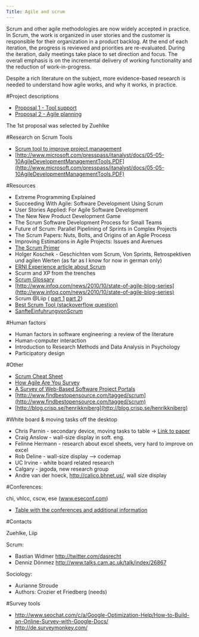 ```yaml
---
Title: Agile and scrum
---
```


Scrum and other agile methodologies are now widely accepted in practice. In Scrum, the work is organized in user stories and the customer is responsible for their organization in a product backlog. At the end of each iteration, the progress is reviewed and priorities are re-evaluated. During the iteration, daily meetings take place to set direction and focus. The overall emphasis is on the incremental delivery of working functionality and the reduction of work-in-progress.

Despite a rich literature on the subject, more evidence-based research is needed to understand how agile works, and why it works, in practice. 

#Project descriptions


-  [Proposal 1 - Tool support](%assets_url%/files/b1/epzipiprf9dns2wwf0wzao54v8w4f3/Project-proposal---Tool-support-for-Scrum.htm)
-  [Proposal 2 - Agile planning](%assets_url%/files/73/oowere64hu0gi02l5gifuim3jjvx7j/Project-proposal---Agile-planning-with-Scrum.htm)

The 1st proposal was selected by Zuehlke

#Research on Scrum Tools


-  [Scrum tool to improve project management](http://scg.unibe.ch/wiki/projects/bachelorsprojects/Agility/interestingpaper2)
-  [http://www.microsoft.com/presspass/itanalyst/docs/05-05-10AgileDevelopmentManagementTools.PDF](http://www.microsoft.com/presspass/itanalyst/docs/05-05-10AgileDevelopmentManagementTools.PDF)


#Resources


- Extreme Programming Explained
- Succeeding With Agile: Software Development Using Scrum
- User Stories Applied: For Agile Software Development
- The New New Product Development Game
- The Scrum Software Development Process for Small Teams
- Future of Scrum: Parallel Pipelining of Sprints in Complex Projects
- The Scrum Papers: Nuts, Bolts, and Origins of an Agile Process
- Improving Estimations in Agile Projects: Issues and Avenues
- [The Scrum Primer](http://scrumtraininginstitute.com/home/stream_download/scrumprimer)
- Holger Koschek - Geschichten vom Scrum, Von Sprints, Retrospektiven und agilen Werten (as far as I know for now in german only)
- [ERNI Experience article about Scrum](http://www.erni.ch/dok_download.cfm?dokID=252)
-  Scurm and XP from the trenches
-  [Scrum Glossary](http://www.scrumalliance.org/articles/39-glossary-of-scrum-terms)
-  [http://www.infoq.com/news/2010/10/state-of-agile-blog-series](http://www.infoq.com/news/2010/10/state-of-agile-blog-series)
-  Scrum @Liip ( [part 1](http://blog.liip.ch/archive/2010/10/04/how-team-fri-bar-does-scrum-at-liip-part-1.html) [part 2](http://blog.liip.ch/archive/2010/10/06/how-team-fri-bar-does-scrum-at-liip-part-2.html))
-  [Best Scrum Tool (stackoverflow question)](http://stackoverflow.com/questions/35760)
-  [SanfteEinfuhrungvonScrum](%assets_url%/files/b4/4r7jp85zg6tzumidhmqgzmw2rqb7kp/unknown)

#Human factors


-  Human factors in software engineering: a review of the literature
-  Human-computer interaction
-  Introduction to Research Methods and Data Analysis in Psychology
-  Participatory design

#Other


-  [Scrum Cheat Sheet](http://www.agile42.com/cms/pages/cheatsheet/) 
-  [How Agile Are You Survey](http://www.surveymonkey.com/s/howAgileAreYou)
-  [A Survey of Web-Based Software Project Portals](http://modeling-languages.com/content/survey-web-based-software-project-management-tools)
-  [http://www.findbestopensource.com/tagged/scrum](http://www.findbestopensource.com/tagged/scrum)
-  [http://blog.crisp.se/henrikkniberg](http://blog.crisp.se/henrikkniberg)

#White board & moving tasks off the desktop


-  Chris Parnin - secondary device, moving tasks to table -> [Link to paper](http://www.cc.gatech.edu/~vector/papers/codepad.pdf)
-  Craig Anslow - wall-size display in soft. eng.
-  Felinne Hermann - research about excel sheets, very hard to improve on excel
-  Rob Deline - wall-size display &mdash;> codemap
-  UC Irvine - white board related research
-  Calgary - jagoda, new research group 
-  Andre van der hoeck, http://calico.bhnet.us/, wall size display

#Conferences:

chi, vhlcc, cscw, ese (www.eseconf.com)

-  [Table with the conferences and additional information](http://scg.unibe.ch/wiki/projects/bachelorsprojects/Agility/conferences)

#Contacts

Zuehlke, Liip

Scrum:


-  Bastian Widmer http://twitter.com/dasrecht
-  Denniz Dönmez http://www.talks.cam.ac.uk/talk/index/26867

Sociology:


-  Aurianne Stroude
-  Authors: Crozier et Friedberg (needs)

#Survey tools


-  http://www.seochat.com/c/a/Google-Optimization-Help/How-to-Build-an-Online-Survey-with-Google-Docs/
-  http://de.surveymonkey.com/

